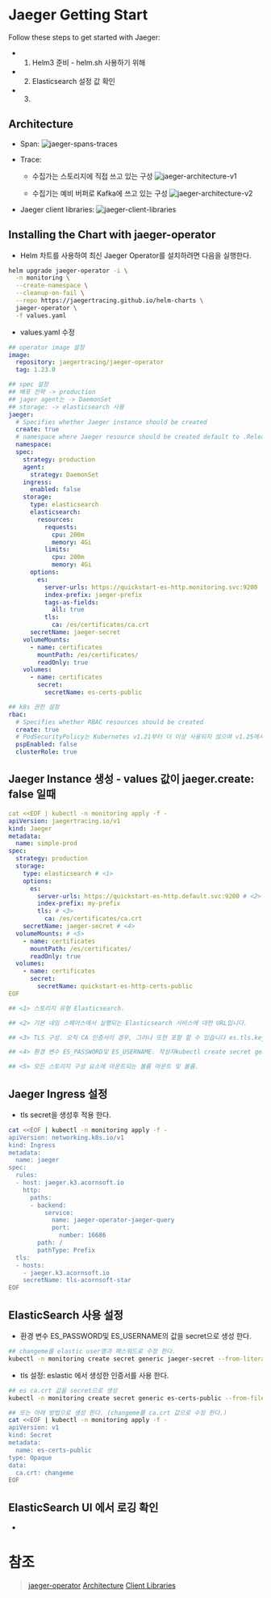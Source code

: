 # Jaeger Getting Start

Follow these steps to get started with Jaeger:
- 1. Helm3 준비 - helm.sh 사용하기 위해
- 2. Elasticsearch 설정 값 확인
- 3. 

## Architecture
- Span: 
![jaeger-spans-traces](images/jaeger-spans-traces.png)
- Trace:
  - 수집가는 스토리지에 직접 쓰고 있는 구성
![jaeger-architecture-v1](images/jaeger-architecture-v1.png)

  - 수집기는 예비 버퍼로 Kafka에 쓰고 있는 구성
![jaeger-architecture-v2](images/jaeger-architecture-v2.png)

- Jaeger client libraries:
![jaeger-client-libraries](images/jaeger-client-libraries.png)

## Installing the Chart with jaeger-operator
- Helm 차트를 사용하여 최신 Jaeger Operator를 설치하려면 다음을 실행한다.
```sh
helm upgrade jaeger-operator -i \
  -n monitoring \
  --create-namespace \
  --cleanup-on-fail \
  --repo https://jaegertracing.github.io/helm-charts \
  jaeger-operator \
  -f values.yaml
```

- values.yaml 수정
```yaml
## operator image 설정
image:
  repository: jaegertracing/jaeger-operator
  tag: 1.23.0

## spec 설정
## 배포 전략 -> production
## jager agent는 -> DaemonSet
## storage: -> elasticsearch 사용
jaeger:
  # Specifies whether Jaeger instance should be created
  create: true
  # namespace where Jaeger resource should be created default to .Release.Namespace
  namespace:
  spec:
    strategy: production
    agent:
      strategy: DaemonSet
    ingress:
      enabled: false
    storage:
      type: elasticsearch
      elasticsearch:
        resources:
          requests:
            cpu: 200m
            memory: 4Gi
          limits:
            cpu: 200m
            memory: 4Gi
      options:
        es:
          server-urls: https://quickstart-es-http.monitoring.svc:9200
          index-prefix: jaeger-prefix
          tags-as-fields:
            all: true
          tls:
            ca: /es/certificates/ca.crt
      secretName: jaeger-secret
    volumeMounts:
      - name: certificates
        mountPath: /es/certificates/
        readOnly: true
    volumes:
      - name: certificates
        secret:
          secretName: es-certs-public

## k8s 권한 설정
rbac:
  # Specifies whether RBAC resources should be created
  create: true
  # PodSecurityPolicy는 Kubernetes v1.21부터 더 이상 사용되지 않으며 v1.25에서 제거됩니다.
  pspEnabled: false
  clusterRole: true
```

## Jaeger Instance 생성 - values 값이 jaeger.create: false 일때
```yaml
cat <<EOF | kubectl -n monitoring apply -f -
apiVersion: jaegertracing.io/v1
kind: Jaeger
metadata:
  name: simple-prod
spec:
  strategy: production
  storage:
    type: elasticsearch # <1>
    options:
      es:
        server-urls: https://quickstart-es-http.default.svc:9200 # <2>
        index-prefix: my-prefix
        tls: # <3>
          ca: /es/certificates/ca.crt
    secretName: jaeger-secret # <4>
  volumeMounts: # <5>
    - name: certificates
      mountPath: /es/certificates/
      readOnly: true
  volumes:
    - name: certificates
      secret:
        secretName: quickstart-es-http-certs-public
EOF

## <1> 스토리지 유형 Elasticsearch.

## <2> 기본 네임 스페이스에서 실행되는 Elasticsearch 서비스에 대한 URL입니다.

## <3> TLS 구성. 오직 CA 인증서이 경우, 그러나 또한 포함 할 수 있습니다 es.tls.key및 es.tls.cert상호 TLS를 사용하는 경우.

## <4> 환경 변수 ES_PASSWORD및 ES_USERNAME. 작성자kubectl create secret generic jaeger-secret --from-literal=ES_PASSWORD=changeme --from-literal=ES_USERNAME=elastic

## <5> 모든 스토리지 구성 요소에 마운트되는 볼륨 마운트 및 볼륨.
```

## Jaeger Ingress 설정
- tls secret을 생성후 적용 한다.
```sh
cat <<EOF | kubectl -n monitoring apply -f -
apiVersion: networking.k8s.io/v1
kind: Ingress
metadata:
  name: jaeger
spec:
  rules:
  - host: jaeger.k3.acornsoft.io
    http:
      paths:
      - backend:
          service:
            name: jaeger-operator-jaeger-query
            port:
              number: 16686
        path: /
        pathType: Prefix
  tls:
  - hosts:
    - jaeger.k3.acornsoft.io
    secretName: tls-acornsoft-star
EOF
```

## ElasticSearch 사용 설정
- 환경 변수 ES_PASSWORD및 ES_USERNAME의 값을 secret으로 생성 한다.
```sh
## changeme를 elastic user명과 패스워드로 수정 한다.
kubectl -n monitoring create secret generic jaeger-secret --from-literal=ES_PASSWORD=admin --from-literal=ES_USERNAME=admin
```

- tls 설정: eslastic 에서 생성한 인증서를 사용 한다.
```sh
## es ca.crt 값을 secret으로 생성
kubectl -n monitoring create secret generic es-certs-public --from-file=ca.crt=tls.crt

## 또는 아래 방법으로 생성 한다. (changeme를 ca.crt 값으로 수정 한다.)
cat <<EOF | kubectl -n monitoring apply -f -
apiVersion: v1
kind: Secret
metadata:
  name: es-certs-public
type: Opaque
data:
  ca.crt: changeme
EOF
```

## ElasticSearch UI 에서 로깅 확인
- 

# 참조
> [jaeger-operator](https://github.com/jaegertracing/helm-charts/tree/main/charts/jaeger-operator)
> [Architecture](https://www.jaegertracing.io/docs/1.23/architecture/)
> [Client Libraries](https://www.jaegertracing.io/docs/1.23/client-libraries/)